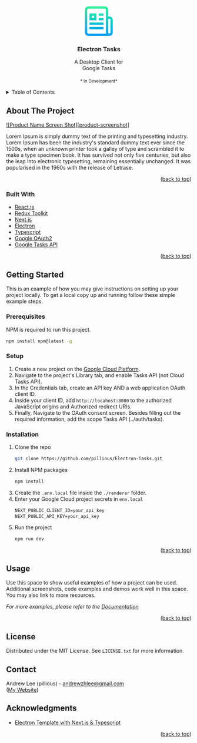 <div id="top"></div>

<!-- PROJECT LOGO -->
<br />
<div align="center">
  <a href="https://github.com/pillious/Electron-Tasks">
    <img src="assets/logo.png" alt="Logo" width="80" height="80">
  </a>

<h3 align="center">Electron Tasks</h3>

  <p align="center">
    A Desktop Client for <br> Google Tasks
    <br />
    <br />
    <small>* In Development*</small>
  </p>
</div>

<!-- TABLE OF CONTENTS -->
<details>
  <summary>Table of Contents</summary>
  <ol>
    <li>
      <a href="#about-the-project">About The Project</a>
      <ul>
        <li><a href="#built-with">Built With</a></li>
      </ul>
    </li>
    <li>
      <a href="#getting-started">Getting Started</a>
      <ul>
        <li><a href="#prerequisites">Prerequisites</a></li>
        <li><a href="#setup">Setup</a></li>
        <li><a href="#installation">Installation</a></li>
      </ul>
    </li>
    <li><a href="#usage">Usage</a></li>
    <li><a href="#license">License</a></li>
    <li><a href="#contact">Contact</a></li>
    <li><a href="#acknowledgments">Acknowledgments</a></li>
  </ol>
</details>

<!-- ABOUT THE PROJECT -->

## About The Project

[![Product Name Screen Shot][product-screenshot]](https://example.com)

Lorem Ipsum is simply dummy text of the printing and typesetting industry. Lorem Ipsum has been the industry's standard dummy text ever since the 1500s, when an unknown printer took a galley of type and scrambled it to make a type specimen book. It has survived not only five centuries, but also the leap into electronic typesetting, remaining essentially unchanged. It was popularised in the 1960s with the release of Letrase.

<p align="right">(<a href="#top">back to top</a>)</p>

### Built With

-   [React.js](https://reactjs.org/)
-   [Redux Toolkit](https://redux-toolkit.js.org/)
-   [Next.js](https://nextjs.org/)
-   [Electron](https://www.electronjs.org/)
-   [Typescript](https://www.typescriptlang.org/)
-   [Google OAuth2](https://developers.google.com/identity)
-   [Google Tasks API](https://developers.google.com/tasks)

<p align="right">(<a href="#top">back to top</a>)</p>

<!-- GETTING STARTED -->

## Getting Started

This is an example of how you may give instructions on setting up your project locally.
To get a local copy up and running follow these simple example steps.

### Prerequisites

NPM is required to run this project.

```sh
npm install npm@latest -g
```

### Setup
1. Create a new project on the [Google Cloud Platform](https://console.developers.google.com/).
2. Navigate to the project's Library tab, and enable Tasks API (not Cloud Tasks API).
3. In the Credentials tab, create an API key AND a web application OAuth client ID.
4. Inside your client ID, add `http://locahost:8000` to the authorized JavaScript origins and Authorized redirect URIs.
4. Finally, Navigate to the OAuth consent screen. Besides filling out the required information, add the scope Tasks API (../auth/tasks).

### Installation
1. Clone the repo
    ```sh
    git clone https://github.com/pillious/Electron-Tasks.git
    ```
2. Install NPM packages
    ```sh
    npm install
    ```
3. Create the `.env.local` file inside the `./renderer` folder.
4. Enter your Google Cloud project secrets in `env.local`
    ```
    NEXT_PUBLIC_CLIENT_ID=your_api_key
    NEXT_PUBLIC_API_KEY=your_api_key
    ```
5. Run the project
    ```sh
    npm run dev
    ```

<p align="right">(<a href="#top">back to top</a>)</p>

<!-- USAGE EXAMPLES -->

## Usage

Use this space to show useful examples of how a project can be used. Additional screenshots, code examples and demos work well in this space. You may also link to more resources.

_For more examples, please refer to the [Documentation](https://example.com)_

<p align="right">(<a href="#top">back to top</a>)</p>

<!-- LICENSE -->

## License

Distributed under the MIT License. See `LICENSE.txt` for more information.

<!-- CONTACT -->

## Contact

Andrew Lee (pillious) - andrewzhlee@gmail.com
<br>
([My Website](https://andrewzh.com))

<!-- ACKNOWLEDGMENTS -->

## Acknowledgments

-   [Electron Template with Next.js & Typescript](https://github.com/vercel/next.js/tree/canary/examples/with-electron-typescript)

<p align="right">(<a href="#top">back to top</a>)</p>
